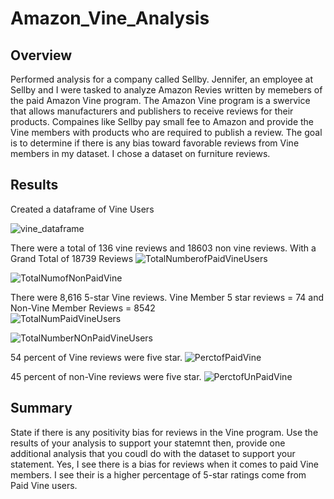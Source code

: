 # Amazon_Vine_Analysis

## Overview 
Performed analysis for a company called Sellby. Jennifer, an employee at Sellby and I were tasked to analyze Amazon Revies written by memebers of the paid Amazon Vine program. The Amazon Vine program is a swervice that allows manufacturers and publishers to receive reviews for their products. Compaines like Sellby pay small fee to Amazon and provide the Vine members with products who are required to publish a review. The goal is to determine if there is any bias toward favorable reviews from Vine members in my dataset. I chose a dataset on furniture reviews. 

## Results
Created a dataframe of Vine Users

![vine_dataframe](https://user-images.githubusercontent.com/94208810/157161387-efc9cf7d-e855-4af0-b92f-821f6d0d1154.png)

There were a total of 136 vine reviews and 18603 non vine reviews. With a Grand Total of 18739 Reviews
![TotalNumberofPaidVineUsers](https://user-images.githubusercontent.com/94208810/157161858-d27311ec-ab53-4e24-81c9-80e6e6efd68a.png)


![TotalNumofNonPaidVine](https://user-images.githubusercontent.com/94208810/157161229-42faf396-7a33-4a09-a2f3-eac82d08f232.png)

There were  8,616 5-star Vine reviews. Vine Member 5 star reviews =  74 and Non-Vine Member Reviews = 8542  
![TotalNumPaidVineUsers](https://user-images.githubusercontent.com/94208810/157161344-624504ae-fafa-433b-8ed4-2d3be8b20b1b.png)

![TotalNumberNOnPaidVineUsers](https://user-images.githubusercontent.com/94208810/157161889-a52719cd-ea9a-4091-b93d-85fca8f906c4.png)


54 percent of Vine reviews were five star.
![PerctofPaidVine](https://user-images.githubusercontent.com/94208810/157161455-0ddf06ab-6ad7-464d-a517-d9a0eee41c75.png)

45 percent of non-Vine reviews were five star.
![PerctofUnPaidVine](https://user-images.githubusercontent.com/94208810/157161478-0ad16a36-21c9-45cc-bbb1-c3f859343772.png)


## Summary
State if there is any positivity bias for reviews in the Vine program. Use the results of your analysis to support your statemnt then, provide one additional analysis that you coudl do with the dataset to support your statement. 
Yes, I see there is a bias for reviews when it comes to paid Vine members. I see their is a higher percentage of 5-star ratings come from Paid Vine users. 


